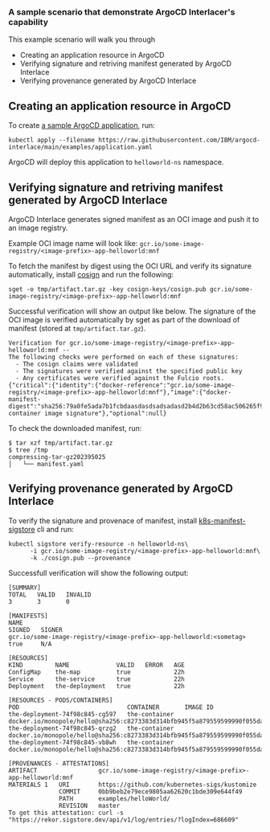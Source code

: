 ### A sample scenario that demonstrate ArgoCD Interlacer's capability 

This example scenario will walk you through 

- Creating an application resource in ArgoCD
- Verifying signature and retriving manifest generated by ArgoCD Interlace
- Verifying provenance generated by ArgoCD Interlace

## Creating an application resource in ArgoCD

To create [a sample ArgoCD application](https://github.com/kubernetes-sigs/kustomize/tree/master/examples/helloWorld), run:
```shell
kubectl apply --filename https://raw.githubusercontent.com/IBM/argocd-interlace/main/examples/application.yaml
```
ArgoCD will deploy this application to `helloworld-ns` namespace.

## Verifying signature and retriving manifest generated by ArgoCD Interlace

ArgoCD Interlace generates signed manifest as an OCI image and push it to an image registry.

Example OCI image name will look like:  `gcr.io/some-image-registry/<image-prefix>-app-helloworld:mnf`

To fetch the manifest by digest using the OCI URL and verify its signature automatically, install [cosign](https://github.com/sigstore/cosign) and run the following:

```shell
sget -o tmp/artifact.tar.gz -key cosign-keys/cosign.pub gcr.io/some-image-registry/<image-prefix>-app-helloworld:mnf
```

Successful verification will show an output like below. The signature of the OCI image is verified automatically by sget as part of the download of manifest (stored at `tmp/artifact.tar.gz`).

```
Verification for gcr.io/some-image-registry/<image-prefix>-app-helloworld:mnf --
The following checks were performed on each of these signatures:
  - The cosign claims were validated
  - The signatures were verified against the specified public key
  - Any certificates were verified against the Fulcio roots.
{"critical":{"identity":{"docker-reference":"gcr.io/some-image-registry/<image-prefix>-app-helloworld:mnf"},"image":{"docker-manifest-digest":"sha256:79a0fe5ada7b1fcbdaasdasdsadsadasd2b4d2b63cd58ac506265f903cd19d"},"type":"cosign container image signature"},"optional":null}
```

To check the downloaded manifest, run:

```shell
$ tar xzf tmp/artifact.tar.gz
$ tree /tmp
compressing-tar-gz202395025
│   └── manifest.yaml
```

## Verifying provenance generated by ArgoCD Interlace

To verify the signature and provenace of manifest, install [k8s-manifest-sigstore](https://github.com/sigstore/k8s-manifest-sigstore) cli and run:

```
kubectl sigstore verify-resource -n helloworld-ns\
      -i gcr.io/some-image-registry/<image-prefix>-app-helloworld:mnf\
      -k ./cosign.pub --provenance
```      

Successfull verification will show the following output:
```
[SUMMARY]
TOTAL   VALID   INVALID
3       3       0

[MANIFESTS]
NAME                                                              SIGNED   SIGNER
gcr.io/some-image-registry/<image-prefix>-app-helloworld:<sometag>   true     N/A

[RESOURCES]
KIND         NAME             VALID   ERROR   AGE
ConfigMap    the-map          true            22h
Service      the-service      true            22h
Deployment   the-deployment   true            22h

[RESOURCES - PODS/CONTAINERS]
POD                              CONTAINER       IMAGE ID
the-deployment-74f98c845-cg597   the-container   docker.io/monopole/hello@sha256:c8273383d314bfb945f5a879559599990f055da92ee078bf0f960e006c8ebe8b
the-deployment-74f98c845-qrzg2   the-container   docker.io/monopole/hello@sha256:c8273383d314bfb945f5a879559599990f055da92ee078bf0f960e006c8ebe8b
the-deployment-74f98c845-vb8wh   the-container   docker.io/monopole/hello@sha256:c8273383d314bfb945f5a879559599990f055da92ee078bf0f960e006c8ebe8b 

[PROVENANCES - ATTESTATIONS]
ARTIFACT                 gcr.io/some-image-registry/<image-prefix>-app-helloworld:mnf
MATERIALS 1   URI        https://github.com/kubernetes-sigs/kustomize
              COMMIT     0bb9beb2e79ece9805aa62620c1bde309e644f49
              PATH       examples/helloWorld/
              REVISION   master
To get this attestation: curl -s "https://rekor.sigstore.dev/api/v1/log/entries/?logIndex=686609"

```
